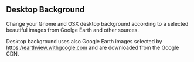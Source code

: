 Desktop Background
----------------
Change your Gnome and OSX desktop background according to a selected beautiful images from Goolge Earth and other sources.

Desktop background uses also Google Earth images selected by https://earthview.withgoogle.com and are downloaded from the Google CDN.
